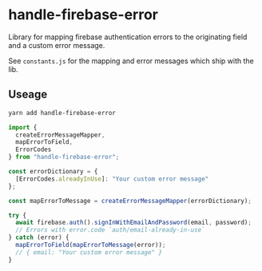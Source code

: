 # handle-firebase-error

Library for mapping firebase authentication errors to the originating field and a custom error message.

See `constants.js` for the mapping and error messages which ship with the lib.

## Useage

```bash
yarn add handle-firebase-error
```

```js
import {
  createErrorMessageMapper,
  mapErrorToField,
  ErrorCodes
} from "handle-firebase-error";

const errorDictionary = {
  [ErrorCodes.alreadyInUse]: "Your custom error message"
};

const mapErrorToMessage = createErrorMessageMapper(errorDictionary);

try {
  await firebase.auth().signInWithEmailAndPassword(email, password);
  // Errors with error.code `auth/email-already-in-use`
} catch (error) {
  mapErrorToField(mapErrorToMessage(error));
  // { email: "Your custom error message" }
}
```
